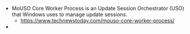 - MoUSO Core Worker Process is an Update Session Orchestrator (USO) that Windows uses to manage update sessions.
	- https://www.technewstoday.com/mouso-core-worker-process/
-